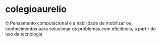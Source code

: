 # colegioaurelio
🤓 Pensamento computacional é a habilidade de mobilizar os conhecimentos para solucionar os problemas com eficiência, a partir do uso da tecnologia
